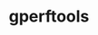---
title: "gperftools"
layout: cache
categories: [package, develop-2023-10-29]
meta: {"versions": ["2.13"], "compilers": ["cce@=15.0.1", "gcc@=11.4.0", "gcc@=9.4.0", "oneapi@=2023.2.0"], "oss": ["rhel8", "ubuntu20.04"], "platforms": ["linux"], "targets": ["neoverse_v1", "ppc64le", "x86_64_v3", "zen4"], "stacks": ["e4s", "e4s-cray-rhel", "e4s-neoverse_v1", "e4s-oneapi", "e4s-power", "e4s-rocm-external", "root"], "num_specs": 5, "num_specs_by_stack": {"e4s-cray-rhel": 1, "root": 5, "e4s-neoverse_v1": 1, "e4s-power": 1, "e4s": 1, "e4s-rocm-external": 1, "e4s-oneapi": 1}}
spec_details: [{"hash": "v4sde2glhxa223y45xwzfp6ms25s7weh", "compiler": "cce@=15.0.1", "versions": ["2.13"], "os": "rhel8", "platform": "linux", "target": "zen4", "variants": ["build_system=autotools", "+debugalloc", "~dynamic_sized_delete_support", "+libunwind", "~sized_delete"], "stacks": ["e4s-cray-rhel", "root"], "size": "-", "tarball": "https://binaries.spack.io/releases/develop-2023-10-29/build_cache/linux-rhel8-zen4/cce-15.0.1/gperftools-2.13/linux-rhel8-zen4-cce-15.0.1-gperftools-2.13-v4sde2glhxa223y45xwzfp6ms25s7weh.spack"}, {"hash": "da725ll6zmyf66ymwklekrxyw4cdqeeb", "compiler": "gcc@=11.4.0", "versions": ["2.13"], "os": "ubuntu20.04", "platform": "linux", "target": "neoverse_v1", "variants": ["build_system=autotools", "+debugalloc", "~dynamic_sized_delete_support", "+libunwind", "~sized_delete"], "stacks": ["e4s-neoverse_v1", "root"], "size": "-", "tarball": "https://binaries.spack.io/releases/develop-2023-10-29/build_cache/linux-ubuntu20.04-neoverse_v1/gcc-11.4.0/gperftools-2.13/linux-ubuntu20.04-neoverse_v1-gcc-11.4.0-gperftools-2.13-da725ll6zmyf66ymwklekrxyw4cdqeeb.spack"}, {"hash": "zw4eyhnku6tyxs4t3ebdxurz7iy6q62u", "compiler": "gcc@=9.4.0", "versions": ["2.13"], "os": "ubuntu20.04", "platform": "linux", "target": "ppc64le", "variants": ["build_system=autotools", "+debugalloc", "~dynamic_sized_delete_support", "+libunwind", "~sized_delete"], "stacks": ["e4s-power", "root"], "size": "-", "tarball": "https://binaries.spack.io/releases/develop-2023-10-29/build_cache/linux-ubuntu20.04-ppc64le/gcc-9.4.0/gperftools-2.13/linux-ubuntu20.04-ppc64le-gcc-9.4.0-gperftools-2.13-zw4eyhnku6tyxs4t3ebdxurz7iy6q62u.spack"}, {"hash": "ya3qs2f5tofam7mivqk326n6ondplqfp", "compiler": "gcc@=11.4.0", "versions": ["2.13"], "os": "ubuntu20.04", "platform": "linux", "target": "x86_64_v3", "variants": ["build_system=autotools", "+debugalloc", "~dynamic_sized_delete_support", "+libunwind", "~sized_delete"], "stacks": ["root", "e4s", "e4s-rocm-external"], "size": "-", "tarball": "https://binaries.spack.io/releases/develop-2023-10-29/build_cache/linux-ubuntu20.04-x86_64_v3/gcc-11.4.0/gperftools-2.13/linux-ubuntu20.04-x86_64_v3-gcc-11.4.0-gperftools-2.13-ya3qs2f5tofam7mivqk326n6ondplqfp.spack"}, {"hash": "4zzl2t2cxuvn6tcuz3czu5oktgutiv6f", "compiler": "oneapi@=2023.2.0", "versions": ["2.13"], "os": "ubuntu20.04", "platform": "linux", "target": "x86_64_v3", "variants": ["build_system=autotools", "+debugalloc", "~dynamic_sized_delete_support", "+libunwind", "~sized_delete"], "stacks": ["e4s-oneapi", "root"], "size": "-", "tarball": "https://binaries.spack.io/releases/develop-2023-10-29/build_cache/linux-ubuntu20.04-x86_64_v3/oneapi-2023.2.0/gperftools-2.13/linux-ubuntu20.04-x86_64_v3-oneapi-2023.2.0-gperftools-2.13-4zzl2t2cxuvn6tcuz3czu5oktgutiv6f.spack"}]
---